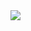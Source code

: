 <img src="https://readme-typing-svg.herokuapp.com?size=32&vCenter=true&width=760&lines=Hi+%F0%9F%91%8B%2C+I'm+Sadeepa+Medhan+Sugeeshwara;And+Programmer.;And+Web+Developer.;IJSE-+%F0%9F%91%8B%2C+Institute+of+Software+Engineering)](https://git.io/typing-svg)">
